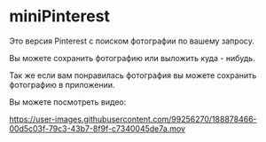 # miniPinterest

Это версия Pinterest с поиском фотографии по вашему запросу.

Вы можете сохранить фотографию или выложить куда - нибудь.

Так же если вам понравилась фотография вы можете сохранить фотографию в приложении.

Вы можете посмотреть видео:

https://user-images.githubusercontent.com/99256270/188878466-00d5c03f-79c3-43b7-8f9f-c7340045de7a.mov

